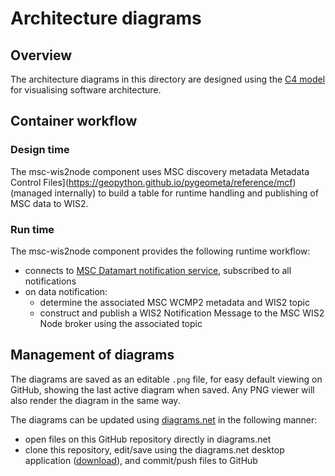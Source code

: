 # Architecture diagrams

## Overview

The architecture diagrams in this directory are designed using the [C4 model](https://c4model.com) for visualising software architecture.

## Container workflow

### Design time

The msc-wis2node component uses MSC discovery metadata Metadata Control Files](https://geopython.github.io/pygeometa/reference/mcf) (managed internally)
to build a table for runtime handling and publishing of MSC data to WIS2.

### Run time

The msc-wis2node component provides the following runtime workflow:

- connects to [MSC Datamart notification service](https://eccc-msc.github.io/open-data/msc-datamart/readme_en/), subscribed to all notifications
- on data notification:
  - determine the associated MSC WCMP2 metadata and WIS2 topic
  - construct and publish a WIS2 Notification Message to the MSC WIS2 Node broker using the associated topic


## Management of diagrams

The diagrams are saved as an editable `.png` file, for easy default viewing on GitHub, showing the last active diagram when saved. Any PNG
viewer will also render the diagram in the same way.

The diagrams can be updated using [diagrams.net](https://diagrams.net) in the following manner:

- open files on this GitHub repository directly in diagrams.net
- clone this repository, edit/save using the diagrams.net desktop application ([download](https://github.com/jgraph/drawio-desktop/releases)), and commit/push files to GitHub
